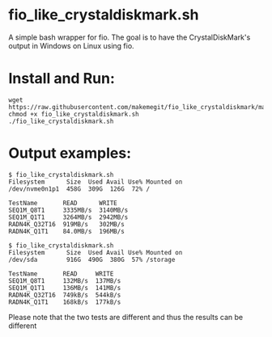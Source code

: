 # fio_like_crystaldiskmark.sh

A simple bash wrapper for fio. 
The goal is to have the CrystalDiskMark's output in Windows on Linux using fio.

# Install and Run: 
```console
wget https://raw.githubusercontent.com/makemegit/fio_like_crystaldiskmark/master/fio_like_crystaldiskmark.sh
chmod +x fio_like_crystaldiskmark.sh
./fio_like_crystaldiskmark.sh
```

# Output examples:

```console
$ fio_like_crystaldiskmark.sh
Filesystem      Size  Used Avail Use% Mounted on
/dev/nvme0n1p1  458G  309G  126G  72% /

TestName       READ      WRITE
SEQ1M_Q8T1     3335MB/s  3140MB/s
SEQ1M_Q1T1     3264MB/s  2942MB/s
RADN4K_Q32T16  919MB/s   302MB/s
RADN4K_Q1T1    84.0MB/s  196MB/s

$ fio_like_crystaldiskmark.sh
Filesystem      Size  Used Avail Use% Mounted on
/dev/sda        916G  490G  380G  57% /storage

TestName       READ     WRITE
SEQ1M_Q8T1     132MB/s  137MB/s
SEQ1M_Q1T1     136MB/s  141MB/s
RADN4K_Q32T16  749kB/s  544kB/s
RADN4K_Q1T1    168kB/s  177kB/s
```

Please note that the two tests are different and thus the results can be different
